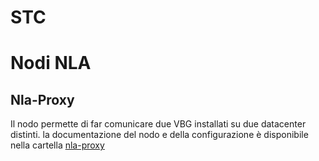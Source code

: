 # STC

# Nodi NLA

## Nla-Proxy

Il nodo permette di far comunicare due VBG installati su due datacenter distinti.
la documentazione del nodo e della configurazione è disponibile nella cartella
[nla-proxy](./nla-proxy/README.md)